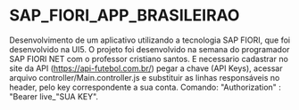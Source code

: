 # SAP_FIORI_APP_BRASILEIRAO

Desenvolvimento de um aplicativo utilizando a tecnologia SAP FIORI, que foi desenvolvido na UI5.
O projeto foi desenvolvido na semana do programador SAP FIORI NET com o professor cristiano santos.
E necessario cadastrar no site da API (https://api-futebol.com.br/) pegar a chave (API Keys),
acessar arquivo controller/Main.controller.js e substituir as linhas responsáveis no header, pelo key correspondente a sua conta.
Comando:
"Authorization" : "Bearer live_"SUA KEY".
